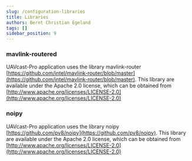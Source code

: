 ```yaml
---
slug: /configuration-libraries
title: Libraries
authors: Bernt Christian Egeland
tags: []
sidebar_position: 9
---
```


### mavlink-routered
UAVcast-Pro application uses the library mavlink-router [https://github.com/intel/mavlink-router/blob/master](https://github.com/intel/mavlink-router/blob/master). This library are available under the Apache 2.0 license, which can be obtained from [http://www.apache.org/licenses/LICENSE-2.0](http://www.apache.org/licenses/LICENSE-2.0)

### noipy
UAVcast-Pro application uses the library noipy [https://github.com/pv8/noipy](https://github.com/pv8/noipy). This library are available under the Apache 2.0 license, which can be obtained from [http://www.apache.org/licenses/LICENSE-2.0](http://www.apache.org/licenses/LICENSE-2.0)
